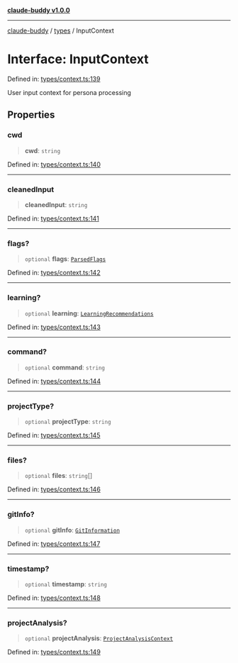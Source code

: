 [**claude-buddy v1.0.0**](../../README.md)

***

[claude-buddy](../../modules.md) / [types](../README.md) / InputContext

# Interface: InputContext

Defined in: [types/context.ts:139](https://github.com/gsetsero/assistant-integration/blob/911ddf7680199ad668404c191ed66335473fdc65/claude-buddy/src/types/context.ts#L139)

User input context for persona processing

## Properties

### cwd

> **cwd**: `string`

Defined in: [types/context.ts:140](https://github.com/gsetsero/assistant-integration/blob/911ddf7680199ad668404c191ed66335473fdc65/claude-buddy/src/types/context.ts#L140)

***

### cleanedInput

> **cleanedInput**: `string`

Defined in: [types/context.ts:141](https://github.com/gsetsero/assistant-integration/blob/911ddf7680199ad668404c191ed66335473fdc65/claude-buddy/src/types/context.ts#L141)

***

### flags?

> `optional` **flags**: [`ParsedFlags`](ParsedFlags.md)

Defined in: [types/context.ts:142](https://github.com/gsetsero/assistant-integration/blob/911ddf7680199ad668404c191ed66335473fdc65/claude-buddy/src/types/context.ts#L142)

***

### learning?

> `optional` **learning**: [`LearningRecommendations`](LearningRecommendations.md)

Defined in: [types/context.ts:143](https://github.com/gsetsero/assistant-integration/blob/911ddf7680199ad668404c191ed66335473fdc65/claude-buddy/src/types/context.ts#L143)

***

### command?

> `optional` **command**: `string`

Defined in: [types/context.ts:144](https://github.com/gsetsero/assistant-integration/blob/911ddf7680199ad668404c191ed66335473fdc65/claude-buddy/src/types/context.ts#L144)

***

### projectType?

> `optional` **projectType**: `string`

Defined in: [types/context.ts:145](https://github.com/gsetsero/assistant-integration/blob/911ddf7680199ad668404c191ed66335473fdc65/claude-buddy/src/types/context.ts#L145)

***

### files?

> `optional` **files**: `string`[]

Defined in: [types/context.ts:146](https://github.com/gsetsero/assistant-integration/blob/911ddf7680199ad668404c191ed66335473fdc65/claude-buddy/src/types/context.ts#L146)

***

### gitInfo?

> `optional` **gitInfo**: [`GitInformation`](GitInformation.md)

Defined in: [types/context.ts:147](https://github.com/gsetsero/assistant-integration/blob/911ddf7680199ad668404c191ed66335473fdc65/claude-buddy/src/types/context.ts#L147)

***

### timestamp?

> `optional` **timestamp**: `string`

Defined in: [types/context.ts:148](https://github.com/gsetsero/assistant-integration/blob/911ddf7680199ad668404c191ed66335473fdc65/claude-buddy/src/types/context.ts#L148)

***

### projectAnalysis?

> `optional` **projectAnalysis**: [`ProjectAnalysisContext`](ProjectAnalysisContext.md)

Defined in: [types/context.ts:149](https://github.com/gsetsero/assistant-integration/blob/911ddf7680199ad668404c191ed66335473fdc65/claude-buddy/src/types/context.ts#L149)

